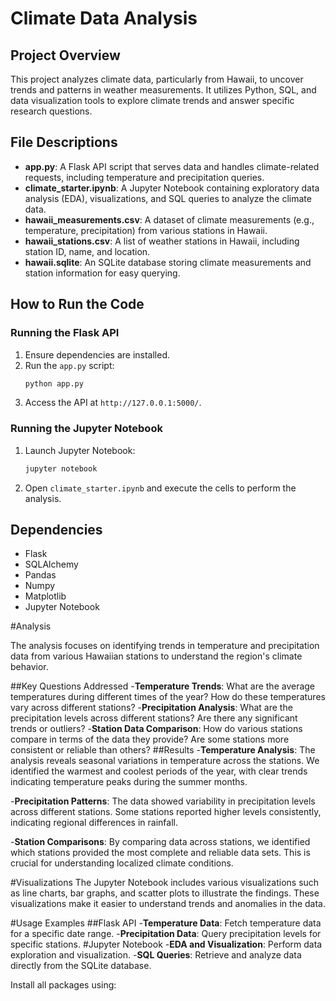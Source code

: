 # Climate Data Analysis

## Project Overview

This project analyzes climate data, particularly from Hawaii, to uncover trends and patterns in weather measurements. It utilizes Python, SQL, and data visualization tools to explore climate trends and answer specific research questions.

## File Descriptions

- **app.py**: A Flask API script that serves data and handles climate-related requests, including temperature and precipitation queries.
- **climate_starter.ipynb**: A Jupyter Notebook containing exploratory data analysis (EDA), visualizations, and SQL queries to analyze the climate data.
- **hawaii_measurements.csv**: A dataset of climate measurements (e.g., temperature, precipitation) from various stations in Hawaii.
- **hawaii_stations.csv**: A list of weather stations in Hawaii, including station ID, name, and location.
- **hawaii.sqlite**: An SQLite database storing climate measurements and station information for easy querying.


## How to Run the Code

### Running the Flask API

1. Ensure dependencies are installed.
2. Run the `app.py` script:
    ```bash
    python app.py
    ```
3. Access the API at `http://127.0.0.1:5000/`.

### Running the Jupyter Notebook

1. Launch Jupyter Notebook:
    ```bash
    jupyter notebook
    ```
2. Open `climate_starter.ipynb` and execute the cells to perform the analysis.

## Dependencies

- Flask
- SQLAlchemy
- Pandas
- Numpy
- Matplotlib
- Jupyter Notebook

#Analysis

The analysis focuses on identifying trends in temperature and precipitation data from various Hawaiian stations to understand the region's climate behavior.

##Key Questions Addressed
-**Temperature Trends**: What are the average temperatures during different times of the year? How do these temperatures vary across different stations?
-**Precipitation Analysis**: What are the precipitation levels across different stations? Are there any significant trends or outliers?
-**Station Data Comparison**: How do various stations compare in terms of the data they provide? Are some stations more consistent or reliable than others?
##Results
-**Temperature Analysis**: The analysis reveals seasonal variations in temperature across the stations. We identified the warmest and coolest periods of the year, with clear trends indicating temperature peaks during the summer months.

-**Precipitation Patterns**: The data showed variability in precipitation levels across different stations. Some stations reported higher levels consistently, indicating regional differences in rainfall.

-**Station Comparisons**: By comparing data across stations, we identified which stations provided the most complete and reliable data sets. This is crucial for understanding localized climate conditions.

#Visualizations
The Jupyter Notebook includes various visualizations such as line charts, bar graphs, and scatter plots to illustrate the findings. These visualizations make it easier to understand trends and anomalies in the data.

#Usage Examples
##Flask API
-**Temperature Data**: Fetch temperature data for a specific date range.
-**Precipitation Data**: Query precipitation levels for specific stations.
#Jupyter Notebook
-**EDA and Visualization**: Perform data exploration and visualization.
-**SQL Queries**: Retrieve and analyze data directly from the SQLite database.


Install all packages using:
```bash


